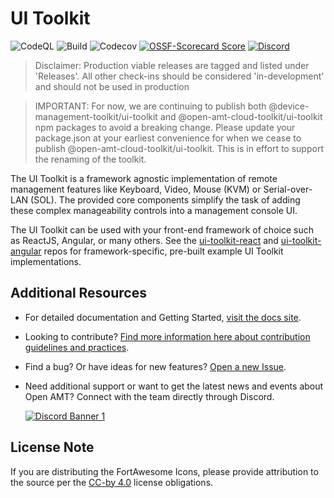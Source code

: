 # UI Toolkit

![CodeQL](https://img.shields.io/github/actions/workflow/status/device-management-toolkit/ui-toolkit/codeql-analysis.yml?style=for-the-badge&label=CodeQL&logo=github)
![Build](https://img.shields.io/github/actions/workflow/status/device-management-toolkit/ui-toolkit/node.js.yml?style=for-the-badge&logo=github)
![Codecov](https://img.shields.io/codecov/c/github/device-management-toolkit/ui-toolkit?style=for-the-badge&logo=codecov)
[![OSSF-Scorecard Score](https://img.shields.io/ossf-scorecard/github.com/device-management-toolkit/ui-toolkit?style=for-the-badge&label=OSSF%20Score)](https://api.securityscorecards.dev/projects/github.com/device-management-toolkit/ui-toolkit)
[![Discord](https://img.shields.io/discord/1063200098680582154?style=for-the-badge&label=Discord&logo=discord&logoColor=white&labelColor=%235865F2&link=https%3A%2F%2Fdiscord.gg%2FDKHeUNEWVH)](https://discord.gg/DKHeUNEWVH)

> Disclaimer: Production viable releases are tagged and listed under 'Releases'. All other check-ins should be considered 'in-development' and should not be used in production

> IMPORTANT: For now, we are continuing to publish both @device-management-toolkit/ui-toolkit and @open-amt-cloud-toolkit/ui-toolkit npm packages to avoid a breaking change. Please update your package.json at your earliest convenience for when we cease to publish @open-amt-cloud-toolkit/ui-toolkit. This is in effort to support the renaming of the toolkit.

The UI Toolkit is a framework agnostic implementation of remote management features like Keyboard, Video, Mouse (KVM) or Serial-over-LAN (SOL). The provided core components simplify the task of adding these complex manageability controls into a management console UI.

The UI Toolkit can be used with your front-end framework of choice such as ReactJS, Angular, or many others. See the [ui-toolkit-react](https://github.com/device-management-toolkit/ui-toolkit-react) and [ui-toolkit-angular](https://github.com/device-management-toolkit/ui-toolkit-angular) repos for framework-specific, pre-built example UI Toolkit implementations.

## Additional Resources

- For detailed documentation and Getting Started, [visit the docs site](https://device-management-toolkit.github.io/docs).

- Looking to contribute? [Find more information here about contribution guidelines and practices](.\CONTRIBUTING.md).

- Find a bug? Or have ideas for new features? [Open a new Issue](https://github.com/device-management-toolkit/ui-toolkit/issues).

- Need additional support or want to get the latest news and events about Open AMT? Connect with the team directly through Discord.

  [![Discord Banner 1](https://discordapp.com/api/guilds/1063200098680582154/widget.png?style=banner2)](https://discord.gg/DKHeUNEWVH)

## License Note

If you are distributing the FortAwesome Icons, please provide attribution to the source per the [CC-by 4.0](https://creativecommons.org/licenses/by/4.0/deed.ast) license obligations.
